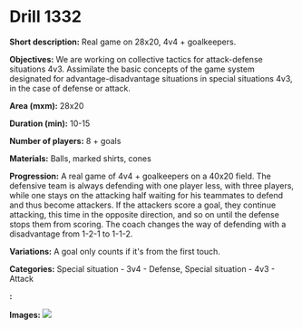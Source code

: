 # Drill 1332

**Short description:**
Real game on 28x20, 4v4 + goalkeepers.

**Objectives:**
We are working on collective tactics for attack-defense situations 4v3. Assimilate the basic concepts of the game system designated for advantage-disadvantage situations in special situations 4v3, in the case of defense or attack.

**Area (mxm):**
28x20

**Duration (min):**
10-15

**Number of players:**
8 + goals

**Materials:**
Balls, marked shirts, cones

**Progression:**
A real game of 4v4 + goalkeepers on a 40x20 field. The defensive team is always defending with one player less, with three players, while one stays on the attacking half waiting for his teammates to defend and thus become attackers. If the attackers score a goal, they continue attacking, this time in the opposite direction, and so on until the defense stops them from scoring. The coach changes the way of defending with a disadvantage from 1-2-1 to 1-1-2.

**Variations:**
A goal only counts if it's from the first touch.

**Categories:**
Special situation - 3v4 - Defense, Special situation - 4v3 - Attack

**:**


**Images:**
![](https://www.coachingfutsal.com/\images\65ff30a7-e332-4cf2-9c68-a061297f65d0_143.png)

